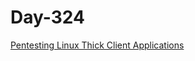 # Day-324

[Pentesting Linux Thick Client Applications](https://payatu.com/blog/pentesting-linux-thick-client-applications/)
